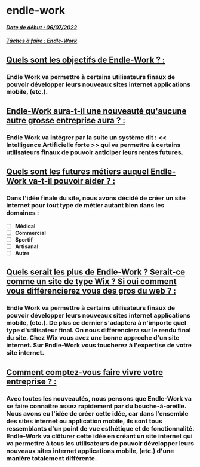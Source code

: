 # endle-work

#### **<u><em>Date de début : 06/07/2022</em></u>**
#### **<u><em>Tâches à faire : [Endle-Work](https://sharing.clickup.com/20453045/l/h/4-60662896-1/0483907d56ebc71)</em></u>**
## <u>Quels sont les objectifs de Endle-Work ? :</u>

### Endle Work va permettre à certains utilisateurs finaux de pouvoir développer leurs nouveaux sites internet applications mobile, (etc.).
## <u>Endle-Work aura-t-il une nouveauté qu'aucune autre grosse entreprise aura ? :</u>
### Endle Work va intégrer par la suite un système dit : << Intelligence Artificielle forte >> qui va permettre à certains utilisateurs finaux de pouvoir anticiper leurs rentes futures.
## <u>Quels sont les futures métiers auquel Endle-Work va-t-il pouvoir aider ? :</u>

### Dans l'idée finale du site, nous avons décidé de créer un site internet pour tout type de métier autant bien dans les domaines :

- [ ] **Médical**
- [ ] **Commercial**
- [ ] **Sportif**
- [ ] **Artisanal**
- [ ] **Autre**

## <u>Quels serait les plus de Endle-Work ? Serait-ce comme un site de type Wix ? Si oui comment vous différencierez vous des gros du web ? :</u>

### Endle Work va permettre à certains utilisateurs finaux de pouvoir développer leurs nouveaux sites internet applications mobile, (etc.). De plus ce dernier s'adaptera à n'importe quel type d'utilisateur final. On nous différenciera sur le rendu final du site. Chez Wix vous avez une bonne approche d'un site internet. Sur Endle-Work vous toucherez à l'expertise de votre site internet.

## <u>Comment comptez-vous faire vivre votre entreprise ? : </u>

### Avec toutes les nouveautés, nous pensons que Endle-Work va se faire connaître assez rapidement par du bouche-à-oreille. Nous avons eu l'idée de créer cette idée, car dans l'ensemble des sites internet ou application mobile, ils sont tous ressemblants d'un point de vue esthétique et de fonctionnalité. Endle-Work va clôturer cette idée en créant un site internet qui va permettre à tous les utilisateurs de pouvoir développer leurs nouveaux sites internet applications mobile, (etc.) d'une manière totalement différente.